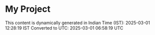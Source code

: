 # My Project

This content is dynamically generated in Indian Time (IST): 2025-03-01 12:28:19 IST
Converted to UTC: 2025-03-01 06:58:19 UTC

